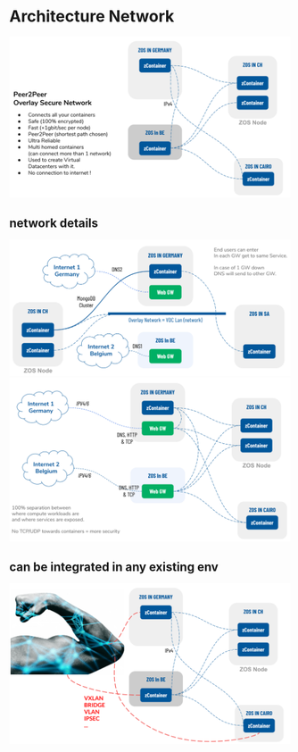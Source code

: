 # Architecture Network

![](img/network_architecture2.png)

## network details
![](img/network_architecture3.png)
![](img/network_architecture4.png)

## can be integrated in any existing env

![](img/network_architecture.png)



